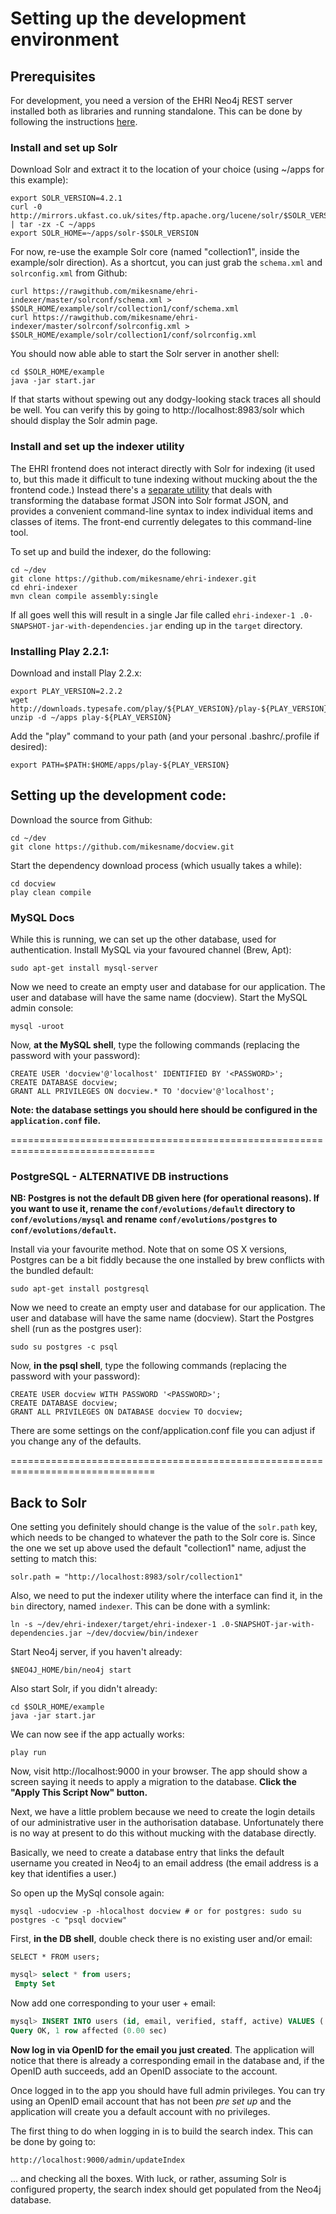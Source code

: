 # Setting up the development environment

## Prerequisites

For development, you need a version of the EHRI Neo4j REST server installed both as libraries and running standalone. This can be done by following the instructions [here](https://github.com/mikesname/ehri-rest/blob/master/docs/INSTALL.md).

### Install and set up Solr

Download Solr and extract it to the location of your choice (using ~/apps for this example):

    export SOLR_VERSION=4.2.1
    curl -0 http://mirrors.ukfast.co.uk/sites/ftp.apache.org/lucene/solr/$SOLR_VERSION/solr-$SOLR_VERSION.tgz | tar -zx -C ~/apps
    export SOLR_HOME=~/apps/solr-$SOLR_VERSION
	

For now, re-use the example Solr core (named "collection1", inside the example/solr direction).  As a shortcut, you can just grab the `schema.xml` and `solrconfig.xml` from Github:

    curl https://rawgithub.com/mikesname/ehri-indexer/master/solrconf/schema.xml > $SOLR_HOME/example/solr/collection1/conf/schema.xml
    curl https://rawgithub.com/mikesname/ehri-indexer/master/solrconf/solrconfig.xml > $SOLR_HOME/example/solr/collection1/conf/solrconfig.xml

You should now able able to start the Solr server in another shell:

    cd $SOLR_HOME/example
    java -jar start.jar

If that starts without spewing out any dodgy-looking stack traces all should be well. You can verify this by going to http://localhost:8983/solr which should display the Solr admin page.

### Install and set up the indexer utility

The EHRI frontend does not interact directly with Solr for indexing (it used to, but this made it difficult to tune indexing without mucking about the the frontend code.) Instead there's a [separate utility](https://github.com/mikesname/ehri-indexer) that deals with transforming the database format JSON into Solr format JSON, and provides a convenient command-line syntax to index individual items and classes of items. The front-end currently delegates to this command-line tool.

To set up and build the indexer, do the following:

    cd ~/dev
    git clone https://github.com/mikesname/ehri-indexer.git
    cd ehri-indexer
    mvn clean compile assembly:single

If all goes well this will result in a single Jar file called `ehri-indexer-1 .0-SNAPSHOT-jar-with-dependencies.jar` ending up in the `target` directory.

### Installing Play 2.2.1:

Download and install Play 2.2.x:

    export PLAY_VERSION=2.2.2
    wget http://downloads.typesafe.com/play/${PLAY_VERSION}/play-${PLAY_VERSION}.zip
    unzip -d ~/apps play-${PLAY_VERSION}

Add the "play" command to your path (and your personal .bashrc/.profile if desired):

    export PATH=$PATH:$HOME/apps/play-${PLAY_VERSION}
    
## Setting up the development code:

Download the source from Github:

    cd ~/dev
    git clone https://github.com/mikesname/docview.git

Start the dependency download process (which usually takes a while):

    cd docview
    play clean compile

### MySQL Docs

While this is running, we can set up the other database, used for authentication. Install MySQL via your favoured channel (Brew, Apt):

    sudo apt-get install mysql-server

Now we need to create an empty user and database for our application. The user and database will have the same name (docview). Start the MySQL admin console:

    mysql -uroot

Now, **at the MySQL shell**, type the following commands (replacing the password with your password):

    CREATE USER 'docview'@'localhost' IDENTIFIED BY '<PASSWORD>';
    CREATE DATABASE docview;
    GRANT ALL PRIVILEGES ON docview.* TO 'docview'@'localhost';

**Note: the database settings you should here should be configured in the `application.conf` file.**

===============================================================================

### PostgreSQL - ALTERNATIVE DB instructions

**NB: Postgres is not the default DB given here (for operational reasons). If you want to use it, rename the `conf/evolutions/default` directory to `conf/evolutions/mysql` and rename `conf/evolutions/postgres` to `conf/evolutions/default`.**

Install via your favourite method. Note that on some OS X versions, Postgres can be a bit fiddly because the one installed by brew conflicts with the bundled default:

    sudo apt-get install postgresql

Now we need to create an empty user and database for our application. The user and database will have the same name (docview). Start the Postgres shell (run as the postgres user):

    sudo su postgres -c psql

Now, **in the psql shell**, type the following commands (replacing the password with your password):

    CREATE USER docview WITH PASSWORD '<PASSWORD>';
    CREATE DATABASE docview;
    GRANT ALL PRIVILEGES ON DATABASE docview TO docview;

There are some settings on the conf/application.conf file you can adjust if you change any of the defaults.

===============================================================================

## Back to Solr

One setting you definitely should change is the value of the `solr.path` key, which needs to be changed to whatever the path to the Solr core is. Since the one we set up above used the default "collection1" name, adjust the setting to match this:

    solr.path = "http://localhost:8983/solr/collection1"

Also, we need to put the indexer utility where the interface can find it, in the `bin` directory, named `indexer`. This can be done with a symlink:

    ln -s ~/dev/ehri-indexer/target/ehri-indexer-1 .0-SNAPSHOT-jar-with-dependencies.jar ~/dev/docview/bin/indexer

Start Neo4j server, if you haven't already:

    $NEO4J_HOME/bin/neo4j start
    
Also start Solr, if you didn't already:

    cd $SOLR_HOME/example
    java -jar start.jar

We can now see if the app actually works:

    play run

Now, visit http://localhost:9000 in your browser. The app should show a screen saying it needs to apply a migration to the database. **Click the "Apply This Script Now" button.**

Next, we have a little problem because we need to create the login details of our administrative user in the authorisation database. Unfortunately there is no way at present to do this without mucking with the database directly.

Basically, we need to create a database entry that links the default username you created in Neo4j to an email address (the email address is a key that identifies a user.)

So open up the MySql console again:

    mysql -udocview -p -hlocalhost docview # or for postgres: sudo su postgres -c "psql docview"

First, **in the DB shell**, double check there is no existing user and/or email:

    SELECT * FROM users;

```SQL
mysql> select * from users;
 Empty Set
```

Now add one corresponding to your user + email:

```SQL
mysql> INSERT INTO users (id, email, verified, staff, active) VALUES ('example', 'example@example.com', 1, 1, 1);
Query OK, 1 row affected (0.00 sec)
```

**Now log in via OpenID for the email you just created**. The application will notice that there is already a corresponding email in the database and, if the OpenID auth succeeds, add an OpenID associate to the account.

Once logged in to the app you should have full admin privileges. You can try using an OpenID email account that has not been _pre set up_ and the application will create you a default account with no privileges.

The first thing to do when logging in is to build the search index. This can be done by going to:

    http://localhost:9000/admin/updateIndex

... and checking all the boxes. With luck, or rather, assuming Solr is configured property, the search index should get populated from the Neo4j database.


